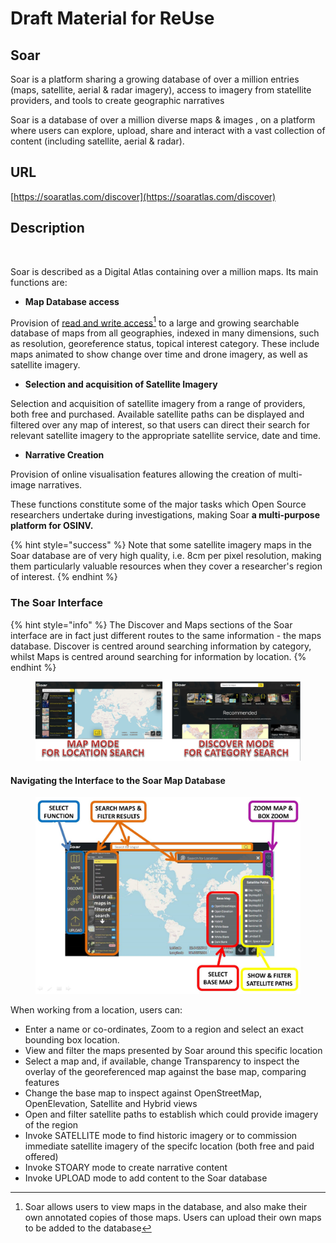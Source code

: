 # Draft Material for ReUse

## Soar

Soar is a platform sharing a growing database of over a million entries (maps, satellite, aerial & radar imagery), access to imagery from statellite providers, and tools to create geographic narratives

Soar is a database of over a million diverse maps & images , on a platform where users can explore, upload, share and interact with a vast collection of content (including satellite, aerial & radar).

## URL

[https://soaratlas.com/discover](https://soaratlas.com/discover)

## Description

<figure><img src=".gitbook/assets/SOAR57secs VERSION2 ezgif-2389f6798f6c69.gif" alt=""><figcaption></figcaption></figure>

Soar is described as a Digital Atlas containing over a million maps. Its main functions are:

* **Map Database access**

Provision of [read and write access](#user-content-fn-1)[^1] to a large and growing searchable database of maps from all geographies, indexed in many dimensions, such as resolution, georeference status,  topical interest category. These include maps animated to show change over time and drone imagery, as well as satellite imagery.

* **Selection and acquisition of Satellite Imagery**

Selection and acquisition of satellite imagery from a range of providers, both free and purchased. Available satellite paths can be displayed and filtered over any map of interest, so that users can direct their search for relevant satellite imagery to the appropriate satellite service, date and time.

* **Narrative Creation**

Provision of online visualisation features allowing the creation of multi-image narratives.&#x20;

These functions constitute some of the major tasks which Open Source researchers undertake during investigations, making Soar **a multi-purpose platform for OSINV.**

{% hint style="success" %}
Note that some satellite imagery maps in the Soar database are of very high quality, i.e. 8cm per pixel resolution, making them particularly valuable resources when they cover a researcher's region of interest.
{% endhint %}

### The Soar Interface

{% hint style="info" %}
The Discover and Maps sections of the Soar interface are in fact just different routes to the same information - the maps database. Discover is centred around searching information by category, whilst Maps is centred around searching for information by location.
{% endhint %}

<figure><img src=".gitbook/assets/image (6).png" alt=""><figcaption></figcaption></figure>

#### Navigating the Interface to the Soar Map Database

<figure><img src=".gitbook/assets/ANNOTATEDEXPLODED.JPG" alt=""><figcaption></figcaption></figure>

When working from a location, users can:

* Enter a name or co-ordinates, Zoom to a region and select an exact bounding box location.
* View and filter the maps presented by Soar around this specific location
* Select a map and, if available, change Transparency to inspect the overlay of the georeferenced map against the base map, comparing features
* Change the base map to inspect against OpenStreetMap, OpenElevation, Satellite and Hybrid views
* Open and filter satellite paths to establish which could provide imagery of the region
* Invoke SATELLITE mode to find historic imagery or to commission immediate satellite imagery of the specifc location (both free and paid offered)
* Invoke STOARY mode to create narrative content
* Invoke UPLOAD mode to add content to the Soar database

[^1]: Soar allows users to view maps in the database, and also make their own annotated copies of those maps. Users can upload their own maps to be added to the database
